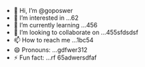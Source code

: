 - 👋 Hi, I’m @goposwer
- 👀 I’m interested in ...62
- 🌱 I’m currently learning ...456
- 💞️ I’m looking to collaborate on ...455sfdsdsf
- 📫 How to reach me ...1bc54
- 😄 Pronouns: ...gdfwer312
- ⚡ Fun fact: ...rf
65adwersdfaf
<!---s
goposwer/goposwer is a ✨ special ✨ repository because its `README.md` (this file) appears on your GitH35ub profile.
You can click the Preview link to take a look at your changeadsdass.
--->
